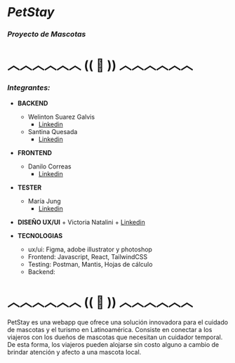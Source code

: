 # **_PetStay_**

### _Proyecto de Mascotas_

# ︿︿︿︿︿︿ (( 🐾 )) ︿︿︿︿︿︿

### **_Integrantes:_**

- **BACKEND**
  - Welinton Suarez Galvis
    - [Linkedin](https://www.linkedin.com/in/welinton-suarez/)
  - Santina Quesada
    - [Linkedin](https://www.linkedin.com/in/santina-quesada-78463b2a7/)
- **FRONTEND**

  - Danilo Correas
    - [Linkedin](https://www.linkedin.com/in/danilo-correas)

- **TESTER**

  - María Jung
    - [Linkedin](https://www.linkedin.com/in/maria-l-jung/)

- **DISEÑO UX/UI** + Victoria Natalini + [Linkedin](https://www.linkedin.com/in/victoria-natalini?utm_source=share&utm_campaign=share_via&utm_content=profile&utm_medium=android_app)

- **TECNOLOGIAS**
  - ux/ui: Figma, adobe illustrator y photoshop
  - Frontend: Javascript, React, TailwindCSS
  - Testing: Postman, Mantis, Hojas de cálculo
  - Backend:

# ︿︿︿︿︿︿ (( 🐾 )) ︿︿︿︿︿︿

PetStay es una webapp que ofrece una solución innovadora para el cuidado de mascotas y el turismo
en Latinoamérica. Consiste en conectar a los viajeros con los dueños de mascotas que necesitan un
cuidador temporal. De esta forma, los viajeros pueden alojarse sin costo alguno a cambio de brindar
atención y afecto a una mascota local.
